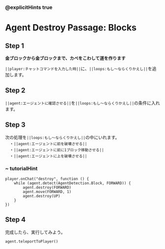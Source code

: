 ### @explicitHints true

# Agent Destroy Passage: Blocks


## Step 1
**金ブロックから金ブロックまで、カベをこわして道を作ります**  

``||player:チャットコマンドを入力した時||``に、``||loops:もし～ならくりかえし||``を追加します。


## Step 2
``||agent:エージェントに確認させる||``を``||loops:もし～ならくりかえし||``の条件に入れます。


## Step 3
次の処理を``||loops:もし～ならくりかえし||``の中にいれます。  
　・``||agent:エージェントに前を破壊させる||``  
　・``||agent:エージェントに前に1ブロック移動させる||``  
　・``||agent:エージェントに上を破壊させる||``  


### ~ tutorialHint

```blocks
player.onChat("destroy", function () {
    while (agent.detect(AgentDetection.Block, FORWARD)) {
        agent.destroy(FORWARD)
        agent.move(FORWARD, 1)
        agent.destroy(UP)
    }
})
```
## Step 4
完成したら、実行してみよう。

```ghost
agent.teleportToPlayer()
```
